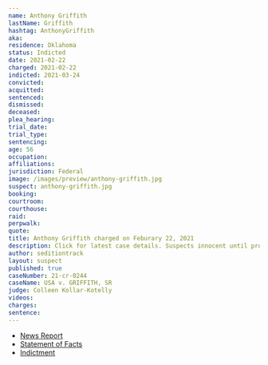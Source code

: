 ```yaml
---
name: Anthony Griffith
lastName: Griffith
hashtag: AnthonyGriffith
aka:
residence: Oklahoma
status: Indicted
date: 2021-02-22
charged: 2021-02-22
indicted: 2021-03-24
convicted: 
acquitted:
sentenced: 
dismissed: 
deceased:
plea_hearing:
trial_date:
trial_type:
sentencing:
age: 56
occupation:
affiliations:
jurisdiction: Federal
image: /images/preview/anthony-griffith.jpg
suspect: anthony-griffith.jpg
booking:
courtroom:
courthouse:
raid:
perpwalk:
quote:
title: Anthony Griffith charged on Feburary 22, 2021
description: Click for latest case details. Suspects innocent until proven guilty.
author: seditiontrack
layout: suspect
published: true
caseNumber: 21-cr-0244
caseName: USA v. GRIFFITH, SR
judge: Colleen Kollar-Kotelly
videos:
charges:
sentence:
---
```

- [News Report](https://tulsaworld.com/news/state-and-regional/crime-and-courts/two-fort-gibson-men-arrested-in-connection-with-u-s-capitol-riot/article_fbceb6d8-7d3b-11eb-8b67-eb689946da92.html)
- [Statement of Facts](https://www.justice.gov/usao-dc/case-multi-defendant/file/1378856/download)
- [Indictment](https://www.justice.gov/usao-dc/case-multi-defendant/file/1381761/download)
